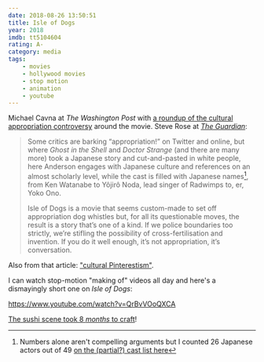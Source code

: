 ```yaml
---
date: 2018-08-26 13:50:51
title: Isle of Dogs
year: 2018
imdb: tt5104604
rating: A-
category: media
tags:
    - movies
    - hollywood movies
    - stop motion
    - animation
    - youtube
---
```


Michael Cavna at _The Washington Post_ with [a roundup of the cultural appropriation controversy](https://www.washingtonpost.com/news/comic-riffs/wp/2018/03/23/isle-of-dogs-cultural-appropriation-debate-marks-a-major-shift-in-how-we-watch-movies/?utm_term=.cd780a3ccee5) around the movie. Steve Rose at [_The Guardian_](https://www.theguardian.com/film/2018/mar/26/steve-rose-on-film-isle-of-dogs):

> Some critics are barking “appropriation!” on Twitter and online, but where _Ghost in the Shell_ and _Doctor Strange_ (and there are many more) took a Japanese story and cut-and-pasted in white people, here Anderson engages with Japanese culture and references on an almost scholarly level, while the cast is filled with Japanese names[^1], from Ken Watanabe to Yôjirô Noda, lead singer of Radwimps to, er, Yoko Ono.
>
> Isle of Dogs is a movie that seems custom-made to set off appropriation dog whistles but, for all its questionable moves, the result is a story that’s one of a kind. If we police boundaries too strictly, we’re stifling the possibility of cross-fertilisation and invention. If you do it well enough, it’s not appropriation, it’s conversation.

Also from that article: ["cultural Pinterestism"](/static/d/darling_melchitt.jpg).

I can watch stop-motion "making of" videos all day and here's a dismayingly short one on _Isle of Dogs_:

https://www.youtube.com/watch?v=QrBvVOoQXCA

[The sushi scene took 8 _months_ to craft](https://www.youtube.com/watch?v=IBa2_Q-ciI0)!

[^1]: Numbers alone aren't compelling arguments but I counted 26 Japanese actors out of 49 [on the (partial?) cast list here](https://www.imdb.com/title/tt5104604/fullcredits?ref_=tt_cl_sm#cast)
